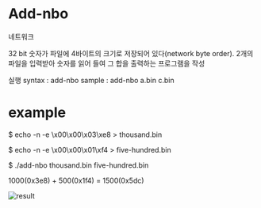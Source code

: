 # Add-nbo

네트워크

32 bit 숫자가 파일에 4바이트의 크기로 저장되어 있다(network byte order). 2개의 파일을 입력받아 숫자를 읽어 들여 그 합을 출력하는 프로그램을 작성

실행
syntax : add-nbo <file1> <file2>
sample : add-nbo a.bin c.bin

# example
$ echo -n -e \\x00\\x00\\x03\\xe8 > thousand.bin

$ echo -n -e \\x00\\x00\\x01\\xf4 > five-hundred.bin

$ ./add-nbo thousand.bin five-hundred.bin

1000(0x3e8) + 500(0x1f4) = 1500(0x5dc)

![result](https://user-images.githubusercontent.com/57438644/87287056-98c15600-c534-11ea-8a46-190e196d5c0c.PNG)
